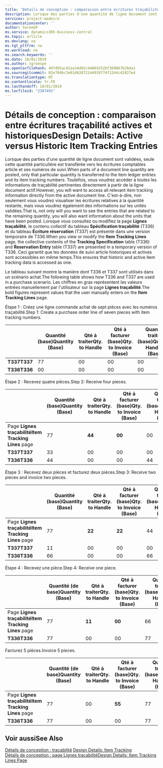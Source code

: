 ```yaml
---
title: 'Détails de conception : comparaison entre écritures traçabilité actives et historiques | Microsoft Docs'
description: Lorsque des parties d'une quantité de ligne document sont validées, seule cette quantité particulière est transférée vers les écritures comptables article et ses numéros de suivi. Toutefois, vous voudrez accéder à toutes les informations de traçabilité pertinentes directement à partir de la ligne document actif. C'est-à-dire, non seulement vous voudrez visualiser les écritures relatives à la quantité restante, mais vous voudrez également des informations sur les unités validées. Lorsque vous consultez ou modifiez la page **Lignes traçabilité**, le contenu collectif du tableau **Spécification traçabilité** (T336) et du tableau **Écriture réservation** (T337) est présenté dans une version temporaire de T336. Ceci garantit que les données de suivi article historiques et actives sont accessibles en même temps.
services: project-madeira
documentationcenter: ''
author: SorenGP
ms.service: dynamics365-business-central
ms.topic: article
ms.devlang: na
ms.tgt_pltfrm: na
ms.workload: na
ms.search.keywords: ''
ms.date: 10/01/2019
ms.author: sgroespe
ms.openlocfilehash: 497d95ac42aa34d92c44884252bf369867b2bda1
ms.sourcegitcommit: 02e704bc3e01d62072144919774f1244c42827e4
ms.translationtype: HT
ms.contentlocale: fr-FR
ms.lasthandoff: 10/01/2019
ms.locfileid: "2307491"
---
```

# <a name="design-details-active-versus-historic-item-tracking-entries"></a><span data-ttu-id="26e03-107">Détails de conception : comparaison entre écritures traçabilité actives et historiques</span><span class="sxs-lookup"><span data-stu-id="26e03-107">Design Details: Active versus Historic Item Tracking Entries</span></span>
<span data-ttu-id="26e03-108">Lorsque des parties d'une quantité de ligne document sont validées, seule cette quantité particulière est transférée vers les écritures comptables article et ses numéros de suivi.</span><span class="sxs-lookup"><span data-stu-id="26e03-108">When parts of a document line quantity are posted, only that particular quantity is transferred to the item ledger entries and its item tracking numbers.</span></span> <span data-ttu-id="26e03-109">Toutefois, vous voudrez accéder à toutes les informations de traçabilité pertinentes directement à partir de la ligne document actif.</span><span class="sxs-lookup"><span data-stu-id="26e03-109">However, you will want to access all relevant item tracking information directly from the active document line.</span></span> <span data-ttu-id="26e03-110">C'est-à-dire, non seulement vous voudrez visualiser les écritures relatives à la quantité restante, mais vous voudrez également des informations sur les unités validées.</span><span class="sxs-lookup"><span data-stu-id="26e03-110">That is, not only will you want to see the entries that are related to the remaining quantity, you will also want information about the units that have been posted.</span></span> <span data-ttu-id="26e03-111">Lorsque vous consultez ou modifiez la page **Lignes traçabilité**, le contenu collectif du tableau **Spécification traçabilité** (T336) et du tableau **Écriture réservation** (T337) est présenté dans une version temporaire de T336.</span><span class="sxs-lookup"><span data-stu-id="26e03-111">When you view or modify the **Item Tracking Lines** page, the collective contents of the **Tracking Specification** table (T336) and **Reservation Entry** table (T337) are presented in a temporary version of T336.</span></span> <span data-ttu-id="26e03-112">Ceci garantit que les données de suivi article historiques et actives sont accessibles en même temps.</span><span class="sxs-lookup"><span data-stu-id="26e03-112">This ensures that historic and active item tracking data is accessed as one.</span></span>  

 <span data-ttu-id="26e03-113">Le tableau suivant montre la manière dont T336 et T337 sont utilisés dans un scénario achat.</span><span class="sxs-lookup"><span data-stu-id="26e03-113">The following table shows how T336 and T337 are used in a purchase scenario.</span></span> <span data-ttu-id="26e03-114">Les chiffres en gras représentent les valeurs entrées manuellement par l'utilisateur sur la page **Lignes traçabilité**.</span><span class="sxs-lookup"><span data-stu-id="26e03-114">The bold figures represent values that the user manually enters on the **Item Tracking Lines** page.</span></span>  

 <span data-ttu-id="26e03-115">Étape 1 : Créez une ligne commande achat de sept pièces avec les numéros traçabilité.</span><span class="sxs-lookup"><span data-stu-id="26e03-115">Step 1: Create a purchase order line of seven pieces with item tracking numbers.</span></span>  

||<span data-ttu-id="26e03-116">**Quantité (base)**</span><span class="sxs-lookup"><span data-stu-id="26e03-116">**Quantity (Base)**</span></span>|<span data-ttu-id="26e03-117">**Qté à traiter**</span><span class="sxs-lookup"><span data-stu-id="26e03-117">**Qty. to Handle**</span></span>|<span data-ttu-id="26e03-118">**Qté à facturer (base)**</span><span class="sxs-lookup"><span data-stu-id="26e03-118">**Qty. to Invoice (Base)**</span></span>|<span data-ttu-id="26e03-119">**Quantité traitée (base)**</span><span class="sxs-lookup"><span data-stu-id="26e03-119">**Quantity Handled (Base)**</span></span>|<span data-ttu-id="26e03-120">**Quantité facturée (base)**</span><span class="sxs-lookup"><span data-stu-id="26e03-120">**Quantity Invoiced (Base)**</span></span>|  
|-|----------------------------------------------|--------------------------------------------|------------------------------------------------------|-------------------------------------------------------|--------------------------------------------------------|  
|<span data-ttu-id="26e03-121">**T337**</span><span class="sxs-lookup"><span data-stu-id="26e03-121">**T337**</span></span>|<span data-ttu-id="26e03-122">7</span><span class="sxs-lookup"><span data-stu-id="26e03-122">7</span></span>|<span data-ttu-id="26e03-123">0</span><span class="sxs-lookup"><span data-stu-id="26e03-123">0</span></span>|<span data-ttu-id="26e03-124">0</span><span class="sxs-lookup"><span data-stu-id="26e03-124">0</span></span>|<span data-ttu-id="26e03-125">0</span><span class="sxs-lookup"><span data-stu-id="26e03-125">0</span></span>|<span data-ttu-id="26e03-126">0</span><span class="sxs-lookup"><span data-stu-id="26e03-126">0</span></span>|  
|<span data-ttu-id="26e03-127">**T336**</span><span class="sxs-lookup"><span data-stu-id="26e03-127">**T336**</span></span>|<span data-ttu-id="26e03-128">0</span><span class="sxs-lookup"><span data-stu-id="26e03-128">0</span></span>|<span data-ttu-id="26e03-129">0</span><span class="sxs-lookup"><span data-stu-id="26e03-129">0</span></span>|<span data-ttu-id="26e03-130">0</span><span class="sxs-lookup"><span data-stu-id="26e03-130">0</span></span>|<span data-ttu-id="26e03-131">0</span><span class="sxs-lookup"><span data-stu-id="26e03-131">0</span></span>|<span data-ttu-id="26e03-132">0</span><span class="sxs-lookup"><span data-stu-id="26e03-132">0</span></span>|  

 <span data-ttu-id="26e03-133">Étape 2 : Recevez quatre pièces.</span><span class="sxs-lookup"><span data-stu-id="26e03-133">Step 2: Receive four pieces.</span></span>  

||<span data-ttu-id="26e03-134">**Quantité (base)**</span><span class="sxs-lookup"><span data-stu-id="26e03-134">**Quantity (Base)**</span></span>|<span data-ttu-id="26e03-135">**Qté à traiter**</span><span class="sxs-lookup"><span data-stu-id="26e03-135">**Qty. to Handle**</span></span>|<span data-ttu-id="26e03-136">**Qté à facturer (base)**</span><span class="sxs-lookup"><span data-stu-id="26e03-136">**Qty. to Invoice (Base)**</span></span>|<span data-ttu-id="26e03-137">**Quantité traitée (base)**</span><span class="sxs-lookup"><span data-stu-id="26e03-137">**Quantity Handled (Base)**</span></span>|<span data-ttu-id="26e03-138">**Quantité facturée (base)**</span><span class="sxs-lookup"><span data-stu-id="26e03-138">**Quantity Invoiced (Base)**</span></span>|  
|-|----------------------------------------------|--------------------------------------------|------------------------------------------------------|-------------------------------------------------------|--------------------------------------------------------|  
|<span data-ttu-id="26e03-139">Page **Lignes traçabilité**</span><span class="sxs-lookup"><span data-stu-id="26e03-139">**Item Tracking Lines** page</span></span>|<span data-ttu-id="26e03-140">7</span><span class="sxs-lookup"><span data-stu-id="26e03-140">7</span></span>|<span data-ttu-id="26e03-141">**4**</span><span class="sxs-lookup"><span data-stu-id="26e03-141">**4**</span></span>|<span data-ttu-id="26e03-142">**0**</span><span class="sxs-lookup"><span data-stu-id="26e03-142">**0**</span></span>|<span data-ttu-id="26e03-143">0</span><span class="sxs-lookup"><span data-stu-id="26e03-143">0</span></span>|<span data-ttu-id="26e03-144">0</span><span class="sxs-lookup"><span data-stu-id="26e03-144">0</span></span>|  
|<span data-ttu-id="26e03-145">**T337**</span><span class="sxs-lookup"><span data-stu-id="26e03-145">**T337**</span></span>|<span data-ttu-id="26e03-146">3</span><span class="sxs-lookup"><span data-stu-id="26e03-146">3</span></span>|<span data-ttu-id="26e03-147">0</span><span class="sxs-lookup"><span data-stu-id="26e03-147">0</span></span>|<span data-ttu-id="26e03-148">0</span><span class="sxs-lookup"><span data-stu-id="26e03-148">0</span></span>|<span data-ttu-id="26e03-149">0</span><span class="sxs-lookup"><span data-stu-id="26e03-149">0</span></span>|<span data-ttu-id="26e03-150">0</span><span class="sxs-lookup"><span data-stu-id="26e03-150">0</span></span>|  
|<span data-ttu-id="26e03-151">**T336**</span><span class="sxs-lookup"><span data-stu-id="26e03-151">**T336**</span></span>|<span data-ttu-id="26e03-152">4</span><span class="sxs-lookup"><span data-stu-id="26e03-152">4</span></span>|<span data-ttu-id="26e03-153">0</span><span class="sxs-lookup"><span data-stu-id="26e03-153">0</span></span>|<span data-ttu-id="26e03-154">0</span><span class="sxs-lookup"><span data-stu-id="26e03-154">0</span></span>|<span data-ttu-id="26e03-155">4</span><span class="sxs-lookup"><span data-stu-id="26e03-155">4</span></span>|<span data-ttu-id="26e03-156">0</span><span class="sxs-lookup"><span data-stu-id="26e03-156">0</span></span>|  

 <span data-ttu-id="26e03-157">Étape 3 : Recevez deux pièces et facturez deux pièces.</span><span class="sxs-lookup"><span data-stu-id="26e03-157">Step 3: Receive two pieces and invoice two pieces.</span></span>  

||<span data-ttu-id="26e03-158">**Quantité (base)**</span><span class="sxs-lookup"><span data-stu-id="26e03-158">**Quantity (Base)**</span></span>|<span data-ttu-id="26e03-159">**Qté à traiter**</span><span class="sxs-lookup"><span data-stu-id="26e03-159">**Qty. to Handle**</span></span>|<span data-ttu-id="26e03-160">**Qté à facturer (base)**</span><span class="sxs-lookup"><span data-stu-id="26e03-160">**Qty. to Invoice (Base)**</span></span>|<span data-ttu-id="26e03-161">**Quantité traitée (base)**</span><span class="sxs-lookup"><span data-stu-id="26e03-161">**Quantity Handled (Base)**</span></span>|<span data-ttu-id="26e03-162">**Quantité facturée (base)**</span><span class="sxs-lookup"><span data-stu-id="26e03-162">**Quantity Invoiced (Base)**</span></span>|  
|-|----------------------------------------------|--------------------------------------------|------------------------------------------------------|-------------------------------------------------------|--------------------------------------------------------|  
|<span data-ttu-id="26e03-163">Page **Lignes traçabilité**</span><span class="sxs-lookup"><span data-stu-id="26e03-163">**Item Tracking Lines** page</span></span>|<span data-ttu-id="26e03-164">7</span><span class="sxs-lookup"><span data-stu-id="26e03-164">7</span></span>|<span data-ttu-id="26e03-165">**2**</span><span class="sxs-lookup"><span data-stu-id="26e03-165">**2**</span></span>|<span data-ttu-id="26e03-166">**2**</span><span class="sxs-lookup"><span data-stu-id="26e03-166">**2**</span></span>|<span data-ttu-id="26e03-167">4</span><span class="sxs-lookup"><span data-stu-id="26e03-167">4</span></span>|<span data-ttu-id="26e03-168">0</span><span class="sxs-lookup"><span data-stu-id="26e03-168">0</span></span>|  
|<span data-ttu-id="26e03-169">**T337**</span><span class="sxs-lookup"><span data-stu-id="26e03-169">**T337**</span></span>|<span data-ttu-id="26e03-170">1</span><span class="sxs-lookup"><span data-stu-id="26e03-170">1</span></span>|<span data-ttu-id="26e03-171">0</span><span class="sxs-lookup"><span data-stu-id="26e03-171">0</span></span>|<span data-ttu-id="26e03-172">0</span><span class="sxs-lookup"><span data-stu-id="26e03-172">0</span></span>|<span data-ttu-id="26e03-173">0</span><span class="sxs-lookup"><span data-stu-id="26e03-173">0</span></span>|<span data-ttu-id="26e03-174">0</span><span class="sxs-lookup"><span data-stu-id="26e03-174">0</span></span>|  
|<span data-ttu-id="26e03-175">**T336**</span><span class="sxs-lookup"><span data-stu-id="26e03-175">**T336**</span></span>|<span data-ttu-id="26e03-176">6</span><span class="sxs-lookup"><span data-stu-id="26e03-176">6</span></span>|<span data-ttu-id="26e03-177">0</span><span class="sxs-lookup"><span data-stu-id="26e03-177">0</span></span>|<span data-ttu-id="26e03-178">0</span><span class="sxs-lookup"><span data-stu-id="26e03-178">0</span></span>|<span data-ttu-id="26e03-179">6</span><span class="sxs-lookup"><span data-stu-id="26e03-179">6</span></span>|<span data-ttu-id="26e03-180">2</span><span class="sxs-lookup"><span data-stu-id="26e03-180">2</span></span>|  

 <span data-ttu-id="26e03-181">Étape 4 : Recevez une pièce.</span><span class="sxs-lookup"><span data-stu-id="26e03-181">Step 4: Receive one piece.</span></span>  

||<span data-ttu-id="26e03-182">**Quantité (de base)**</span><span class="sxs-lookup"><span data-stu-id="26e03-182">**Quantity (Base)**</span></span>|<span data-ttu-id="26e03-183">**Qté à traiter**</span><span class="sxs-lookup"><span data-stu-id="26e03-183">**Qty. to Handle**</span></span>|<span data-ttu-id="26e03-184">**Qté à facturer (base)**</span><span class="sxs-lookup"><span data-stu-id="26e03-184">**Qty. to Invoice (Base)**</span></span>|<span data-ttu-id="26e03-185">**Quantité traitée (base)**</span><span class="sxs-lookup"><span data-stu-id="26e03-185">**Quantity Handled (Base)**</span></span>|<span data-ttu-id="26e03-186">**Quantité facturée (base)**</span><span class="sxs-lookup"><span data-stu-id="26e03-186">**Quantity Invoiced (Base)**</span></span>|  
|-|----------------------------------------------|--------------------------------------------|------------------------------------------------------|-------------------------------------------------------|--------------------------------------------------------|  
|<span data-ttu-id="26e03-187">Page **Lignes traçabilité**</span><span class="sxs-lookup"><span data-stu-id="26e03-187">**Item Tracking Lines** page</span></span>|<span data-ttu-id="26e03-188">7</span><span class="sxs-lookup"><span data-stu-id="26e03-188">7</span></span>|<span data-ttu-id="26e03-189">**1**</span><span class="sxs-lookup"><span data-stu-id="26e03-189">**1**</span></span>|<span data-ttu-id="26e03-190">**0**</span><span class="sxs-lookup"><span data-stu-id="26e03-190">**0**</span></span>|<span data-ttu-id="26e03-191">6</span><span class="sxs-lookup"><span data-stu-id="26e03-191">6</span></span>|<span data-ttu-id="26e03-192">2</span><span class="sxs-lookup"><span data-stu-id="26e03-192">2</span></span>|  
|<span data-ttu-id="26e03-193">**T336**</span><span class="sxs-lookup"><span data-stu-id="26e03-193">**T336**</span></span>|<span data-ttu-id="26e03-194">7</span><span class="sxs-lookup"><span data-stu-id="26e03-194">7</span></span>|<span data-ttu-id="26e03-195">0</span><span class="sxs-lookup"><span data-stu-id="26e03-195">0</span></span>|<span data-ttu-id="26e03-196">0</span><span class="sxs-lookup"><span data-stu-id="26e03-196">0</span></span>|<span data-ttu-id="26e03-197">7</span><span class="sxs-lookup"><span data-stu-id="26e03-197">7</span></span>|<span data-ttu-id="26e03-198">2</span><span class="sxs-lookup"><span data-stu-id="26e03-198">2</span></span>|  

 <span data-ttu-id="26e03-199">Facturez 5 pièces.</span><span class="sxs-lookup"><span data-stu-id="26e03-199">Invoice 5 pieces.</span></span>  

||<span data-ttu-id="26e03-200">**Quantité (de base)**</span><span class="sxs-lookup"><span data-stu-id="26e03-200">**Quantity (Base)**</span></span>|<span data-ttu-id="26e03-201">**Qté à traiter**</span><span class="sxs-lookup"><span data-stu-id="26e03-201">**Qty. to Handle**</span></span>|<span data-ttu-id="26e03-202">**Qté à facturer (base)**</span><span class="sxs-lookup"><span data-stu-id="26e03-202">**Qty. to Invoice (Base)**</span></span>|<span data-ttu-id="26e03-203">**Quantité traitée (base)**</span><span class="sxs-lookup"><span data-stu-id="26e03-203">**Quantity Handled (Base)**</span></span>|<span data-ttu-id="26e03-204">**Quantité facturée (base)**</span><span class="sxs-lookup"><span data-stu-id="26e03-204">**Quantity Invoiced (Base)**</span></span>|  
|-|----------------------------------------------|--------------------------------------------|------------------------------------------------------|-------------------------------------------------------|--------------------------------------------------------|  
|<span data-ttu-id="26e03-205">Page **Lignes traçabilité**</span><span class="sxs-lookup"><span data-stu-id="26e03-205">**Item Tracking Lines** page</span></span>|<span data-ttu-id="26e03-206">7</span><span class="sxs-lookup"><span data-stu-id="26e03-206">7</span></span>|<span data-ttu-id="26e03-207">0</span><span class="sxs-lookup"><span data-stu-id="26e03-207">0</span></span>|<span data-ttu-id="26e03-208">**5**</span><span class="sxs-lookup"><span data-stu-id="26e03-208">**5**</span></span>|<span data-ttu-id="26e03-209">7</span><span class="sxs-lookup"><span data-stu-id="26e03-209">7</span></span>|<span data-ttu-id="26e03-210">2</span><span class="sxs-lookup"><span data-stu-id="26e03-210">2</span></span>|  
|<span data-ttu-id="26e03-211">**T336**</span><span class="sxs-lookup"><span data-stu-id="26e03-211">**T336**</span></span>|<span data-ttu-id="26e03-212">7</span><span class="sxs-lookup"><span data-stu-id="26e03-212">7</span></span>|<span data-ttu-id="26e03-213">0</span><span class="sxs-lookup"><span data-stu-id="26e03-213">0</span></span>|<span data-ttu-id="26e03-214">0</span><span class="sxs-lookup"><span data-stu-id="26e03-214">0</span></span>|<span data-ttu-id="26e03-215">7</span><span class="sxs-lookup"><span data-stu-id="26e03-215">7</span></span>|<span data-ttu-id="26e03-216">7</span><span class="sxs-lookup"><span data-stu-id="26e03-216">7</span></span>|  

## <a name="see-also"></a><span data-ttu-id="26e03-217">Voir aussi</span><span class="sxs-lookup"><span data-stu-id="26e03-217">See Also</span></span>  
 <span data-ttu-id="26e03-218">[Détails de conception : traçabilité](design-details-item-tracking.md) </span><span class="sxs-lookup"><span data-stu-id="26e03-218">[Design Details: Item Tracking](design-details-item-tracking.md) </span></span>  
 [<span data-ttu-id="26e03-219">Détails de conception : page Lignes traçabilité</span><span class="sxs-lookup"><span data-stu-id="26e03-219">Design Details: Item Tracking Lines Page</span></span>](design-details-item-tracking-lines-window.md)

